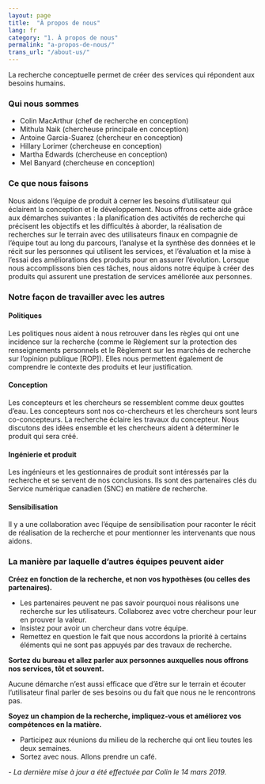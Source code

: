 ```yaml
---
layout: page
title:  "À propos de nous"
lang: fr
category: "1. À propos de nous"
permalink: "a-propos-de-nous/"
trans_url: "/about-us/"
---
```


La recherche conceptuelle permet de créer des services qui répondent aux besoins humains.

### Qui nous sommes
* Colin MacArthur (chef de recherche en conception)
* Mithula Naik (chercheuse principale en conception)
* Antoine Garcia-Suarez (chercheur en conception)
* Hillary Lorimer (chercheuse en conception)
* Martha Edwards (chercheuse en conception)
* Mel Banyard (chercheuse en conception)

### Ce que nous faisons
Nous aidons l’équipe de produit à cerner les besoins d’utilisateur qui éclairent la conception et le développement. Nous offrons cette aide grâce aux démarches suivantes : la planification des activités de recherche qui précisent les objectifs et les difficultés à aborder, la réalisation de recherches sur le terrain avec des utilisateurs finaux en compagnie de l’équipe tout au long du parcours, l’analyse et la synthèse des données et le récit sur les personnes qui utilisent les services, et l’évaluation et la mise à l’essai des améliorations des produits pour en assurer l’évolution. Lorsque nous accomplissons bien ces tâches, nous aidons notre équipe à créer des produits qui assurent une prestation de services améliorée aux personnes.

### Notre façon de travailler avec les autres

#### Politiques
Les politiques nous aident à nous retrouver dans les règles qui ont une incidence sur la recherche (comme le Règlement sur la protection des renseignements personnels et le Règlement sur les marchés de recherche sur l’opinion publique [ROP]). Elles nous permettent également de comprendre le contexte des produits et leur justification.

#### Conception
Les concepteurs et les chercheurs se ressemblent comme deux gouttes d’eau. Les concepteurs sont nos co-chercheurs et les chercheurs sont leurs co-concepteurs. La recherche éclaire les travaux du concepteur. Nous discutons des idées ensemble et les chercheurs aident à déterminer le produit qui sera créé.

#### Ingénierie et produit
Les ingénieurs et les gestionnaires de produit sont intéressés par la recherche et se servent de nos conclusions. Ils sont des partenaires clés du Service numérique canadien (SNC) en matière de recherche.

#### Sensibilisation
Il y a une collaboration avec l’équipe de sensibilisation pour raconter le récit de réalisation de la recherche et pour mentionner les intervenants que nous aidons.

### La manière par laquelle d’autres équipes peuvent aider

**Créez en fonction de la recherche, et non vos hypothèses (ou celles des partenaires).**

- Les partenaires peuvent ne pas savoir pourquoi nous réalisons une recherche sur les utilisateurs. Collaborez avec votre chercheur pour leur en prouver la valeur.
- Insistez pour avoir un chercheur dans votre équipe.
- Remettez en question le fait que nous accordons la priorité à certains éléments qui ne sont pas appuyés par des travaux de recherche.

**Sortez du bureau et allez parler aux personnes auxquelles nous offrons nos services, tôt et souvent.**

Aucune démarche n’est aussi efficace que d’être sur le terrain et écouter l’utilisateur final parler de ses besoins ou du fait que nous ne le rencontrons pas.

**Soyez un champion de la recherche, impliquez-vous et améliorez vos compétences en la matière.**

- Participez aux réunions du milieu de la recherche qui ont lieu toutes les deux semaines.
- Sortez avec nous. Allons prendre un café.

_- La dernière mise à jour a été effectuée par Colin le 14 mars 2019._
